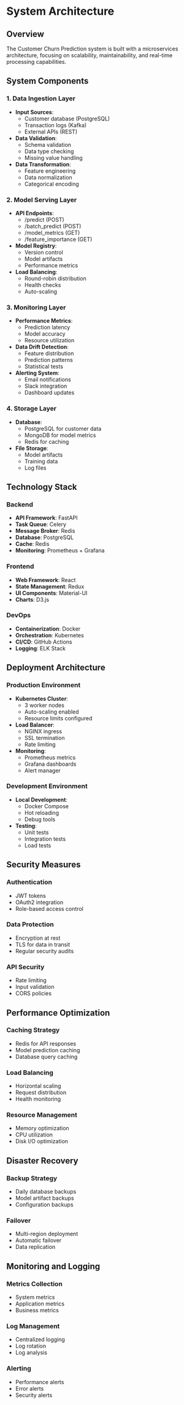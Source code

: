 # System Architecture

## Overview

The Customer Churn Prediction system is built with a microservices architecture, focusing on scalability, maintainability, and real-time processing capabilities.

## System Components

### 1. Data Ingestion Layer

- **Input Sources**:
  - Customer database (PostgreSQL)
  - Transaction logs (Kafka)
  - External APIs (REST)
- **Data Validation**:
  - Schema validation
  - Data type checking
  - Missing value handling
- **Data Transformation**:
  - Feature engineering
  - Data normalization
  - Categorical encoding

### 2. Model Serving Layer

- **API Endpoints**:
  - /predict (POST)
  - /batch_predict (POST)
  - /model_metrics (GET)
  - /feature_importance (GET)
- **Model Registry**:
  - Version control
  - Model artifacts
  - Performance metrics
- **Load Balancing**:
  - Round-robin distribution
  - Health checks
  - Auto-scaling

### 3. Monitoring Layer

- **Performance Metrics**:
  - Prediction latency
  - Model accuracy
  - Resource utilization
- **Data Drift Detection**:
  - Feature distribution
  - Prediction patterns
  - Statistical tests
- **Alerting System**:
  - Email notifications
  - Slack integration
  - Dashboard updates

### 4. Storage Layer

- **Database**:
  - PostgreSQL for customer data
  - MongoDB for model metrics
  - Redis for caching
- **File Storage**:
  - Model artifacts
  - Training data
  - Log files

## Technology Stack

### Backend

- **API Framework**: FastAPI
- **Task Queue**: Celery
- **Message Broker**: Redis
- **Database**: PostgreSQL
- **Cache**: Redis
- **Monitoring**: Prometheus + Grafana

### Frontend

- **Web Framework**: React
- **State Management**: Redux
- **UI Components**: Material-UI
- **Charts**: D3.js

### DevOps

- **Containerization**: Docker
- **Orchestration**: Kubernetes
- **CI/CD**: GitHub Actions
- **Logging**: ELK Stack

## Deployment Architecture

### Production Environment

- **Kubernetes Cluster**:
  - 3 worker nodes
  - Auto-scaling enabled
  - Resource limits configured
- **Load Balancer**:
  - NGINX ingress
  - SSL termination
  - Rate limiting
- **Monitoring**:
  - Prometheus metrics
  - Grafana dashboards
  - Alert manager

### Development Environment

- **Local Development**:
  - Docker Compose
  - Hot reloading
  - Debug tools
- **Testing**:
  - Unit tests
  - Integration tests
  - Load tests

## Security Measures

### Authentication

- JWT tokens
- OAuth2 integration
- Role-based access control

### Data Protection

- Encryption at rest
- TLS for data in transit
- Regular security audits

### API Security

- Rate limiting
- Input validation
- CORS policies

## Performance Optimization

### Caching Strategy

- Redis for API responses
- Model prediction caching
- Database query caching

### Load Balancing

- Horizontal scaling
- Request distribution
- Health monitoring

### Resource Management

- Memory optimization
- CPU utilization
- Disk I/O optimization

## Disaster Recovery

### Backup Strategy

- Daily database backups
- Model artifact backups
- Configuration backups

### Failover

- Multi-region deployment
- Automatic failover
- Data replication

## Monitoring and Logging

### Metrics Collection

- System metrics
- Application metrics
- Business metrics

### Log Management

- Centralized logging
- Log rotation
- Log analysis

### Alerting

- Performance alerts
- Error alerts
- Security alerts

